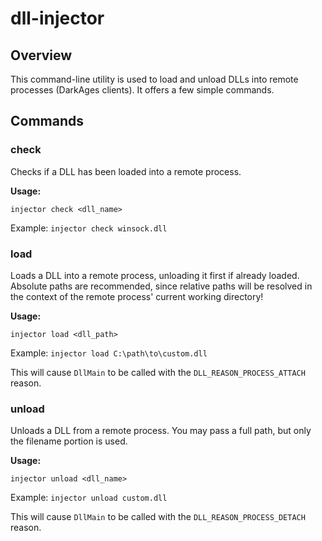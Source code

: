 # dll-injector

## Overview

This command-line utility is used to load and unload DLLs into remote processes (DarkAges clients). It offers a few simple commands.

## Commands

### check
Checks if a DLL has been loaded into a remote process.

**Usage:**
```
injector check <dll_name>
```
Example: `injector check winsock.dll`

### load
Loads a DLL into a remote process, unloading it first if already loaded. Absolute paths are recommended, since relative paths will be resolved in the context of the remote process' current working directory!

**Usage:**
```
injector load <dll_path>
```
Example: `injector load C:\path\to\custom.dll`

This will cause `DllMain` to be called with the  `DLL_REASON_PROCESS_ATTACH` reason.

### unload
Unloads a DLL from a remote process. You may pass a full path, but only the filename portion is used.

**Usage:**
```
injector unload <dll_name>
```
Example: `injector unload custom.dll`

This will cause `DllMain` to be called with the  `DLL_REASON_PROCESS_DETACH` reason.
